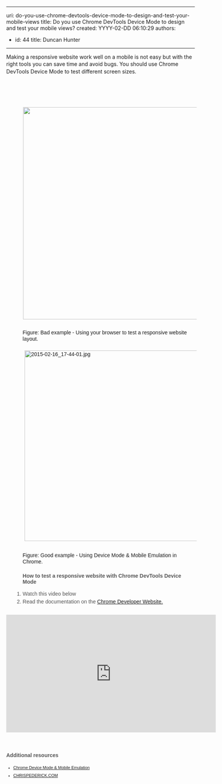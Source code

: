

---
uri: do-you-use-chrome-devtools-device-mode-to-design-and-test-your-mobile-views
title: Do you use Chrome DevTools Device Mode to design and test your mobile views?
created: YYYY-02-DD 06:10:29
authors:
  - id: 44
    title: Duncan Hunter
---




<span class='intro'> Making a responsive​ website work well on a mobile is not easy but with the right tools you can save time and avoid bugs.&#160;<span style="line-height&#58;1.6;">​You should use&#160;</span>Chrome DevTools Device Mode ​to test different screen sizes.​<br><blockquote style="border&#58;medium;margin-left&#58;40px;"></blockquote><div><br>&#160;</div> </span>

<blockquote style="margin&#58;0px 0px 0px 40px;padding&#58;0px;border&#58;medium;"><p><span style="line-height&#58;20px;">​​​<img src="/PublishingImages/bad-rules-testing-responsivewebsites.jpg" alt="" style="margin&#58;5px;width&#58;495px;height&#58;568px;" /></span></p></blockquote><dl class="bad" style="margin&#58;0px;line-height&#58;17px;padding-top&#58;10px;padding-bottom&#58;10px;padding-left&#58;20px;font-family&#58;arial, helvetica, sans-serif;"><dd style="padding-bottom&#58;7px;padding-left&#58;1.7em;margin-top&#58;-2px;margin-left&#58;0px;">Figure&#58; Bad example -&#160;Using your browser to test a responsive website layout.<br>​<img alt="2015-02-16_17-44-01.jpg" src="/PublishingImages/2015-02-16_17-44-01.jpg" style="margin&#58;5px;width&#58;500px;height&#58;510px;" /><br></dd></dl><dl class="good" style="margin&#58;0px;padding-top&#58;10px;padding-bottom&#58;10px;padding-left&#58;20px;"><dd style="line-height&#58;17px;padding-bottom&#58;7px;padding-left&#58;1.7em;font-family&#58;arial, helvetica, sans-serif;margin-top&#58;-2px;margin-left&#58;0px;">Figure&#58; Good example -&#160;Using Device Mode &amp; Mobile Emulation in Chrome.</dd><ul><font color="#555555" face="arial, helvetica, sans-serif"><strong>How to test a responsive website with&#160;Chrome DevTools Device Mode&#160;</strong></font></ul><span style="line-height&#58;21px;font-family&#58;arial, helvetica, sans-serif;"><ol><li style="color&#58;#555555;">Watch this video below​</li><li style="color&#58;#555555;">Read the documentation on the <a href="https&#58;//developer.chrome.com/devtools/docs/device-mode">Chrome Developer Website.​</a></li></ol></span></dl><div class="ms-rtestate-read ms-rte-embedcode ms-rte-embedil ms-rtestate-notify" unselectable="on"><iframe width="560" height="315" src="https&#58;//www.youtube.com/embed/FrAZWiMWRa4" frameborder="0"></iframe>&#160;</div><br><br><span style="line-height&#58;21px;font-family&#58;arial, helvetica, sans-serif;"><span style="color&#58;#555555;"><strong>​Additional resources</strong></span><font color="#555555"><span style="font-size&#58;11px;"><br></span></font></span><span style="line-height&#58;21px;font-family&#58;arial, helvetica, sans-serif;font-size&#58;11px;"><ul><li><a href="https&#58;//developer.chrome.com/devtools/docs/device-mode">Chrome&#160;Device Mode &amp; Mobile Emulation​​</a><span>&#160;</span></li><li><span><a href="http&#58;//chrispederick.com/work/web-developer/">CHRISPEDERICK.COM​​</a><br></span></li></ul></span>​<br><br>


